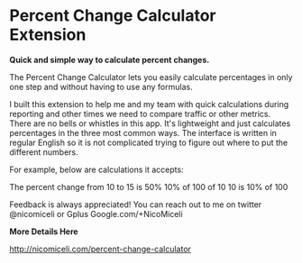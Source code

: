 Percent Change Calculator Extension
========================

**Quick and simple way to calculate percent changes.**

The Percent Change Calculator lets you easily calculate percentages in only one step and without having to use any formulas.

I built this extension to help me and my team with quick calculations during reporting and other times we need to compare traffic or other metrics. There are no bells or whistles in this app. It's lightweight and just calculates percentages in the three most common ways. The interface is written in regular English so it is not complicated trying to figure out where to put the different numbers.  

For example, below are calculations it accepts: 

The percent change from 10 to 15 is 50%
10% of 100 of 10
10 is 10% of 100

Feedback is always appreciated! You can reach out to me on twitter @nicomiceli or Gplus Google.com/+NicoMiceli


**More Details Here**

http://nicomiceli.com/percent-change-calculator
